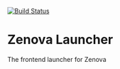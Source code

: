 [![Build Status](https://dev.azure.com/andrewmiller20319/ZenovaLauncher/_apis/build/status/MinecraftZenova.ZenovaLauncher?branchName=master)](https://dev.azure.com/andrewmiller20319/ZenovaLauncher/_build/latest?definitionId=1&branchName=master)

# Zenova Launcher

The frontend launcher for Zenova
